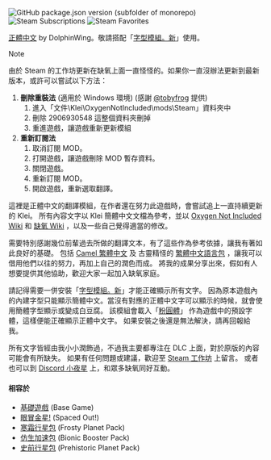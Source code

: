 ![GitHub package.json version (subfolder of monorepo)](https://img.shields.io/github/package-json/v/DolphinWing/DSTTranslate?filename=workshop-2906930548%2Fpackage.json&logo=github) 
![Steam Subscriptions](https://img.shields.io/steam/subscriptions/2906930548?logo=steam) 
![Steam Favorites](https://img.shields.io/steam/favorites/2906930548?logo=steam)

[正體中文](https://steamcommunity.com/sharedfiles/filedetails/?id=2906930548) by DolphinWing。敬請搭配「[字型模組。新](https://steamcommunity.com/sharedfiles/filedetails/?id=3046440992)」使用。

> [!NOTE]
> 由於 Steam 的工作坊更新在缺氧上面一直怪怪的。如果你一直沒辦法更新到最新版本，或許可以嘗試以下方法：
> 1. **刪除重裝法** (適用於 Windows 環境) (感謝 [@tobyfrog](https://steamcommunity.com/profiles/76561198309357104) 提供)
>    1. 進入「文件\Klei\OxygenNotIncluded\mods\Steam」資料夾中
>    2. 刪除 2906930548 這整個資料夾刪掉
>    3. 重進遊戲，讓遊戲重新更新模組
> 2. **重新訂閱法**
>    1. 取消訂閱 MOD。
>    2. 打開遊戲，讓遊戲刪除 MOD 暫存資料。
>    3. 關閉遊戲。
>    4. 重新訂閱 MOD。
>    5. 開啟遊戲，重新選取翻譯。

這裡是正體中文的翻譯模組，在作者還在努力此遊戲時，會嘗試追上一直持續更新的 Klei。
所有內容文字以 Klei 簡體中文文檔為參考，並以 [Oxygen Not Included Wiki](https://oxygennotincluded.wiki.gg/wiki/Oxygen_Not_Included_Wiki) 
和 [缺氧 Wiki](https://oxygennotincluded.wiki.gg/zh/wiki/) ，以及一些自己覺得適當的修改。

需要特別感謝幾位前輩過去所做的翻譯文本，有了這些作為參考依據，讓我有著如此良好的基礎。
包括 [Camel 繁體中文](https://steamcommunity.com/sharedfiles/filedetails/?id=2679329370) 
及 古靈精怪的 [繁體中文語言包](https://steamcommunity.com/sharedfiles/filedetails/?id=929305589) ，讓我可以借用他們以往的努力，再加上自己的潤色而成。
將我的成果分享出來，假如有人想要提供其他協助，歡迎大家一起加入缺氧家庭。

請記得需要一併安裝「[字型模組。新](https://steamcommunity.com/sharedfiles/filedetails/?id=3046440992)」才能正確顯示所有文字。
因為原本遊戲內的內建字型只能顯示簡體中文。當沒有對應的正體中文字可以顯示的時候，就會使用簡體字型顯示或變成白豆腐。
該模組會載入「[粉圓體](https://justfont.com/huninn/)」 作為遊戲中的預設字體，這樣便能正確顯示正體中文字。
如果安裝之後還是無法解決，請再回報給我。

所有文字皆經由我小小潤飾過，不過我主要都專注在 DLC 上面，對於原版的內容可能會有所缺失。
如果有任何問題或建議，歡迎至 [Steam 工作坊](https://steamcommunity.com/sharedfiles/filedetails/?id=2906930548) 上留言。
或者也可以到 [Discord 小夜星](https://discord.com/invite/dmAZbsR) 上，和眾多缺氧同好互動。

#### 相容於
- [基礎遊戲](https://store.steampowered.com/app/457140/) (Base Game)
- [眼冒金星!](https://store.steampowered.com/app/1452490/) (Spaced Out!)
- [寒霜行星包](https://store.steampowered.com/app/2952300/) (Frosty Planet Pack)
- [仿生加速包](https://store.steampowered.com/app/3302470/) (Bionic Booster Pack)
- [史前行星包](https://store.steampowered.com/app/3655420/) (Prehistoric Planet Pack)